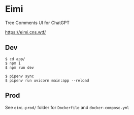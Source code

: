 # Eimi

Tree Comments UI for ChatGPT

https://eimi.cns.wtf/

## Dev

```
$ cd app/
$ npm i
$ npm run dev
```

```
$ pipenv sync
$ pipenv run uvicorn main:app --reload
```

## Prod

See `eimi-prod/` folder for `Dockerfile` and `docker-compose.yml`

